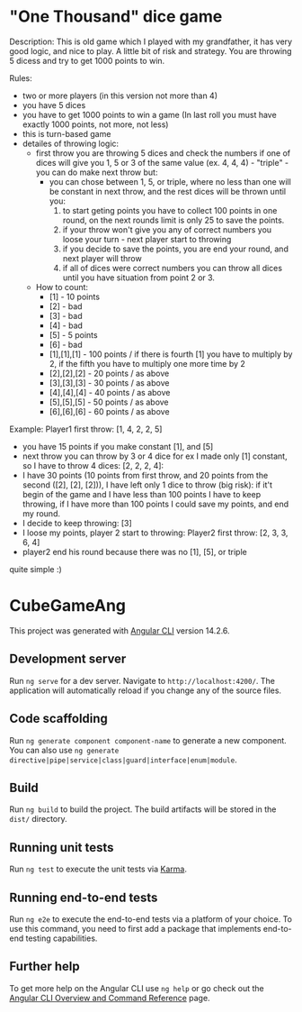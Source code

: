 # "One Thousand" dice game

Description:
This is old game which I played with my grandfather, it has very good logic, and nice to play. A little bit of risk and strategy.
You are throwing 5 dicess and try to get 1000 points to win.

Rules:
- two or more players (in this version not more than 4)
- you have 5 dices
- you have to get 1000 points to win a game (In last roll you must have exactly 1000 points, not more, not less)
- this is turn-based game
- detailes of throwing logic:
  - first throw you are throwing 5 dices and check the numbers if one of dices will give you 1, 5 or 3 of the same value (ex. 4, 4, 4) - "triple" -
    you can do make next throw but:
    - you can chose between 1, 5, or triple, where no less than one will be constant in next throw, and the rest dices will be thrown until you:
      1. to start geting points you have to collect 100 points in one round, on the next rounds limit is only 25 to save the points.
      2. if your throw won't give you any of correct numbers you loose your turn - next player start to throwing
      3. if you decide to save the points, you are end your round, and next player will throw
      4. if all of dices were correct numbers you can throw all dices until you have situation from point 2 or 3.
  - How to count:
    - [1] - 10 points
    - [2] - bad
    - [3] - bad
    - [4] - bad
    - [5] - 5 points
    - [6] - bad
    - [1],[1],[1] - 100 points / if there is fourth [1] you have to multiply by 2, if the fifth you have to multiply one more time by 2
    - [2],[2],[2] - 20 points / as above
    - [3],[3],[3] - 30 points / as above
    - [4],[4],[4] - 40 points / as above
    - [5],[5],[5] - 50 points / as above
    - [6],[6],[6] - 60 points / as above

Example:
Player1 first throw: [1, 4, 2, 2, 5]
- you have 15 points if you make constant [1], and [5]
- next throw you can throw by 3 or 4 dice for ex I made only [1] constant, so I have to throw 4 dices: [2, 2, 2, 4]:
- I have 30 points (10 points from first throw, and 20 points from the second ([2], [2], [2])), I have left only 1 dice to throw (big risk):
  if it't begin of the game and I have less than 100 points I have to keep throwing, if I have more than 100 points I could save my points, and end
  my round.
- I decide to keep throwing: [3]
- I loose my points, player 2 start to throwing:
  Player2 first throw: [2, 3, 3, 6, 4]
- player2 end his round because there was no [1], [5], or triple

quite simple :)

# CubeGameAng

This project was generated with [Angular CLI](https://github.com/angular/angular-cli) version 14.2.6.

## Development server

Run `ng serve` for a dev server. Navigate to `http://localhost:4200/`. The application will automatically reload if you change any of the source files.

## Code scaffolding

Run `ng generate component component-name` to generate a new component. You can also use `ng generate directive|pipe|service|class|guard|interface|enum|module`.

## Build

Run `ng build` to build the project. The build artifacts will be stored in the `dist/` directory.

## Running unit tests

Run `ng test` to execute the unit tests via [Karma](https://karma-runner.github.io).

## Running end-to-end tests

Run `ng e2e` to execute the end-to-end tests via a platform of your choice. To use this command, you need to first add a package that implements end-to-end testing capabilities.

## Further help

To get more help on the Angular CLI use `ng help` or go check out the [Angular CLI Overview and Command Reference](https://angular.io/cli) page.


